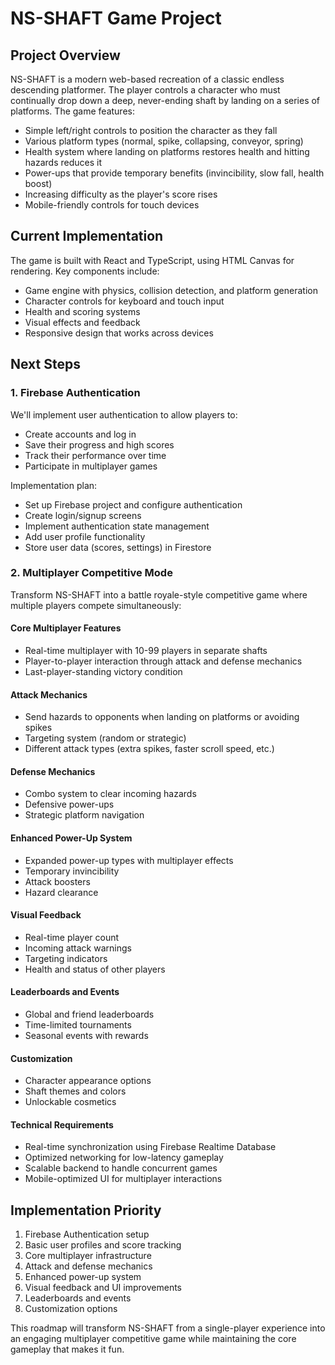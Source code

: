 # NS-SHAFT Game Project

## Project Overview

NS-SHAFT is a modern web-based recreation of a classic endless descending platformer. The player controls a character who must continually drop down a deep, never-ending shaft by landing on a series of platforms. The game features:

- Simple left/right controls to position the character as they fall
- Various platform types (normal, spike, collapsing, conveyor, spring)
- Health system where landing on platforms restores health and hitting hazards reduces it
- Power-ups that provide temporary benefits (invincibility, slow fall, health boost)
- Increasing difficulty as the player's score rises
- Mobile-friendly controls for touch devices

## Current Implementation

The game is built with React and TypeScript, using HTML Canvas for rendering. Key components include:

- Game engine with physics, collision detection, and platform generation
- Character controls for keyboard and touch input
- Health and scoring systems
- Visual effects and feedback
- Responsive design that works across devices

## Next Steps

### 1. Firebase Authentication

We'll implement user authentication to allow players to:
- Create accounts and log in
- Save their progress and high scores
- Track their performance over time
- Participate in multiplayer games

Implementation plan:
- Set up Firebase project and configure authentication
- Create login/signup screens
- Implement authentication state management
- Add user profile functionality
- Store user data (scores, settings) in Firestore

### 2. Multiplayer Competitive Mode

Transform NS-SHAFT into a battle royale-style competitive game where multiple players compete simultaneously:

#### Core Multiplayer Features
- Real-time multiplayer with 10-99 players in separate shafts
- Player-to-player interaction through attack and defense mechanics
- Last-player-standing victory condition

#### Attack Mechanics
- Send hazards to opponents when landing on platforms or avoiding spikes
- Targeting system (random or strategic)
- Different attack types (extra spikes, faster scroll speed, etc.)

#### Defense Mechanics
- Combo system to clear incoming hazards
- Defensive power-ups
- Strategic platform navigation

#### Enhanced Power-Up System
- Expanded power-up types with multiplayer effects
- Temporary invincibility
- Attack boosters
- Hazard clearance

#### Visual Feedback
- Real-time player count
- Incoming attack warnings
- Targeting indicators
- Health and status of other players

#### Leaderboards and Events
- Global and friend leaderboards
- Time-limited tournaments
- Seasonal events with rewards

#### Customization
- Character appearance options
- Shaft themes and colors
- Unlockable cosmetics

#### Technical Requirements
- Real-time synchronization using Firebase Realtime Database
- Optimized networking for low-latency gameplay
- Scalable backend to handle concurrent games
- Mobile-optimized UI for multiplayer interactions

## Implementation Priority

1. Firebase Authentication setup
2. Basic user profiles and score tracking
3. Core multiplayer infrastructure
4. Attack and defense mechanics
5. Enhanced power-up system
6. Visual feedback and UI improvements
7. Leaderboards and events
8. Customization options

This roadmap will transform NS-SHAFT from a single-player experience into an engaging multiplayer competitive game while maintaining the core gameplay that makes it fun.
